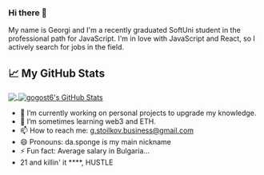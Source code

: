 ### Hi there 👋
My name is Georgi and I'm a recently graduated SoftUni student in the professional path for JavaScript. I'm in love with JavaScript and React, so I actively search for jobs in the field.

## &#x1f4c8; My GitHub Stats
<a href="https://github.com/gogost6/gogost6">
  <img align="center" src="https://github-readme-stats.vercel.app/api/top-langs/?username=gogost6&title_color=000000&text_color=000000" />
</a>

<a href="https://github.com/gogost6/gogost6">
  <img align="center" src="https://github-readme-stats.vercel.app/api?username=gogost6&show_icons=true&line_height=27&count_private=true&title_color=000000&text_color=000000&icon_color=FAC051" alt="gogost6's GitHub Stats" />
</a>



- 🔭 I’m currently working on personal projects to upgrade my knowledge.
- 🌱 I’m sometimes learning web3 and ETH.
- 📫 How to reach me: g.stoilkov.business@gmail.com
- 😄 Pronouns: da.sponge is my main nickname
- ⚡ Fun fact: Average salary in Bulgaria...
- 21 and killin' it ****, HUSTLE
